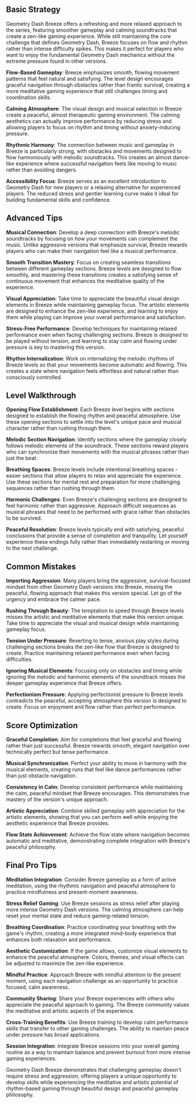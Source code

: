 

## Basic Strategy

Geometry Dash Breeze offers a refreshing and more relaxed approach to the series, featuring smoother gameplay and calming soundtracks that create a zen-like gaming experience. While still maintaining the core challenge that defines Geometry Dash, Breeze focuses on flow and rhythm rather than intense difficulty spikes. This makes it perfect for players who want to enjoy the fundamental Geometry Dash mechanics without the extreme pressure found in other versions.

**Flow-Based Gameplay**: Breeze emphasizes smooth, flowing movement patterns that feel natural and satisfying. The level design encourages graceful navigation through obstacles rather than frantic survival, creating a more meditative gaming experience that still challenges timing and coordination skills.

**Calming Atmosphere**: The visual design and musical selection in Breeze create a peaceful, almost therapeutic gaming environment. The calming aesthetics can actually improve performance by reducing stress and allowing players to focus on rhythm and timing without anxiety-inducing pressure.

**Rhythmic Harmony**: The connection between music and gameplay in Breeze is particularly strong, with obstacles and movements designed to flow harmoniously with melodic soundtracks. This creates an almost dance-like experience where successful navigation feels like moving to music rather than avoiding dangers.

**Accessibility Focus**: Breeze serves as an excellent introduction to Geometry Dash for new players or a relaxing alternative for experienced players. The reduced stress and gentler learning curve make it ideal for building fundamental skills and confidence.

## Advanced Tips

**Musical Connection**: Develop a deep connection with Breeze's melodic soundtracks by focusing on how your movements can complement the music. Unlike aggressive versions that emphasize survival, Breeze rewards players who can make their navigation feel like a musical performance.

**Smooth Transition Mastery**: Focus on creating seamless transitions between different gameplay sections. Breeze levels are designed to flow smoothly, and mastering these transitions creates a satisfying sense of continuous movement that enhances the meditative quality of the experience.

**Visual Appreciation**: Take time to appreciate the beautiful visual design elements in Breeze while maintaining gameplay focus. The artistic elements are designed to enhance the zen-like experience, and learning to enjoy them while playing can improve your overall performance and satisfaction.

**Stress-Free Performance**: Develop techniques for maintaining relaxed performance even when facing challenging sections. Breeze is designed to be played without tension, and learning to stay calm and flowing under pressure is key to mastering this version.

**Rhythm Internalization**: Work on internalizing the melodic rhythms of Breeze levels so that your movements become automatic and flowing. This creates a state where navigation feels effortless and natural rather than consciously controlled.

## Level Walkthrough

**Opening Flow Establishment**: Each Breeze level begins with sections designed to establish the flowing rhythm and peaceful atmosphere. Use these opening sections to settle into the level's unique pace and musical character rather than rushing through them.

**Melodic Section Navigation**: Identify sections where the gameplay closely follows melodic elements of the soundtrack. These sections reward players who can synchronize their movements with the musical phrases rather than just the beat.

**Breathing Spaces**: Breeze levels include intentional breathing spaces - easier sections that allow players to relax and appreciate the experience. Use these sections for mental rest and preparation for more challenging sequences rather than rushing through them.

**Harmonic Challenges**: Even Breeze's challenging sections are designed to feel harmonic rather than aggressive. Approach difficult sequences as musical phrases that need to be performed with grace rather than obstacles to be survived.

**Peaceful Resolution**: Breeze levels typically end with satisfying, peaceful conclusions that provide a sense of completion and tranquility. Let yourself experience these endings fully rather than immediately restarting or moving to the next challenge.

## Common Mistakes

**Importing Aggression**: Many players bring the aggressive, survival-focused mindset from other Geometry Dash versions into Breeze, missing the peaceful, flowing approach that makes this version special. Let go of the urgency and embrace the calmer pace.

**Rushing Through Beauty**: The temptation to speed through Breeze levels misses the artistic and meditative elements that make this version unique. Take time to appreciate the visual and musical design while maintaining gameplay focus.

**Tension Under Pressure**: Reverting to tense, anxious play styles during challenging sections breaks the zen-like flow that Breeze is designed to create. Practice maintaining relaxed performance even when facing difficulties.

**Ignoring Musical Elements**: Focusing only on obstacles and timing while ignoring the melodic and harmonic elements of the soundtrack misses the deeper gameplay experience that Breeze offers.

**Perfectionism Pressure**: Applying perfectionist pressure to Breeze levels contradicts the peaceful, accepting atmosphere this version is designed to create. Focus on enjoyment and flow rather than perfect performance.

## Score Optimization

**Graceful Completion**: Aim for completions that feel graceful and flowing rather than just successful. Breeze rewards smooth, elegant navigation over technically perfect but tense performance.

**Musical Synchronization**: Perfect your ability to move in harmony with the musical elements, creating runs that feel like dance performances rather than just obstacle navigation.

**Consistency in Calm**: Develop consistent performance while maintaining the calm, peaceful mindset that Breeze encourages. This demonstrates true mastery of the version's unique approach.

**Artistic Appreciation**: Combine skilled gameplay with appreciation for the artistic elements, showing that you can perform well while enjoying the aesthetic experience that Breeze provides.

**Flow State Achievement**: Achieve the flow state where navigation becomes automatic and meditative, demonstrating complete integration with Breeze's peaceful philosophy.

## Final Pro Tips

**Meditation Integration**: Consider Breeze gameplay as a form of active meditation, using the rhythmic navigation and peaceful atmosphere to practice mindfulness and present-moment awareness.

**Stress Relief Gaming**: Use Breeze sessions as stress relief after playing more intense Geometry Dash versions. The calming atmosphere can help reset your mental state and reduce gaming-related tension.

**Breathing Coordination**: Practice coordinating your breathing with the game's rhythm, creating a more integrated mind-body experience that enhances both relaxation and performance.

**Aesthetic Customization**: If the game allows, customize visual elements to enhance the peaceful atmosphere. Colors, themes, and visual effects can be adjusted to maximize the zen-like experience.

**Mindful Practice**: Approach Breeze with mindful attention to the present moment, using each navigation challenge as an opportunity to practice focused, calm awareness.

**Community Sharing**: Share your Breeze experiences with others who appreciate the peaceful approach to gaming. The Breeze community values the meditative and artistic aspects of the experience.

**Cross-Training Benefits**: Use Breeze training to develop calm performance skills that transfer to other gaming challenges. The ability to maintain peace under pressure has broad applications.

**Session Integration**: Integrate Breeze sessions into your overall gaming routine as a way to maintain balance and prevent burnout from more intense gaming experiences.

Geometry Dash Breeze demonstrates that challenging gameplay doesn't require stress and aggression, offering players a unique opportunity to develop skills while experiencing the meditative and artistic potential of rhythm-based gaming through beautiful design and peaceful gameplay philosophy.